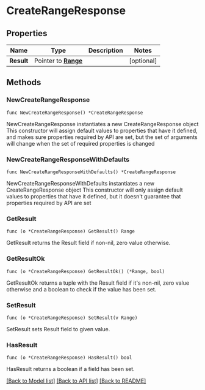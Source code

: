 # CreateRangeResponse

## Properties

Name | Type | Description | Notes
------------ | ------------- | ------------- | -------------
**Result** | Pointer to [**Range**](Range.md) |  | [optional] 

## Methods

### NewCreateRangeResponse

`func NewCreateRangeResponse() *CreateRangeResponse`

NewCreateRangeResponse instantiates a new CreateRangeResponse object
This constructor will assign default values to properties that have it defined,
and makes sure properties required by API are set, but the set of arguments
will change when the set of required properties is changed

### NewCreateRangeResponseWithDefaults

`func NewCreateRangeResponseWithDefaults() *CreateRangeResponse`

NewCreateRangeResponseWithDefaults instantiates a new CreateRangeResponse object
This constructor will only assign default values to properties that have it defined,
but it doesn't guarantee that properties required by API are set

### GetResult

`func (o *CreateRangeResponse) GetResult() Range`

GetResult returns the Result field if non-nil, zero value otherwise.

### GetResultOk

`func (o *CreateRangeResponse) GetResultOk() (*Range, bool)`

GetResultOk returns a tuple with the Result field if it's non-nil, zero value otherwise
and a boolean to check if the value has been set.

### SetResult

`func (o *CreateRangeResponse) SetResult(v Range)`

SetResult sets Result field to given value.

### HasResult

`func (o *CreateRangeResponse) HasResult() bool`

HasResult returns a boolean if a field has been set.


[[Back to Model list]](../README.md#documentation-for-models) [[Back to API list]](../README.md#documentation-for-api-endpoints) [[Back to README]](../README.md)


